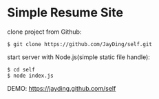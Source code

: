 # Simple Resume Site

clone project from Github:
```
$ git clone https://github.com/JayDing/self.git
```

start server with Node.js(simple static file handle):
```
$ cd self
$ node index.js
```

DEMO: https://jayding.github.com/self